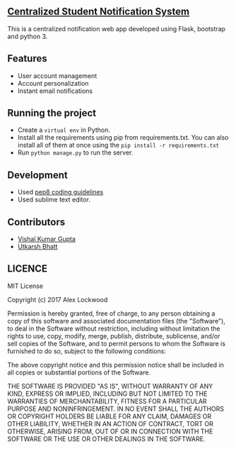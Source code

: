 ## [Centralized Student Notification System]()

This is a centralized
notification web app developed using Flask, bootstrap and python 3.

## Features

* User account management
* Account personalization
* Instant email notifications

## Running the project
* Create a `virtual env` in Python.        
* Install all the requirements using pip from requirements.txt. You can also
install all of them at once using the `pip install -r requirements.txt`
* Run `python manage.py` to run the server.

## Development
* Used [pep8 coding guidelines](https://www.python.org/dev/peps/pep-0008/)
* Used sublime text editor.

## Contributors       
* [Vishal Kumar Gupta](https://github.com/variable17)
* [Utkarsh Bhatt](https://github.com/utkarshbhatt12)

## LICENCE
MIT License

Copyright (c) 2017 Alex Lockwood

Permission is hereby granted, free of charge, to any person obtaining a copy
of this software and associated documentation files (the "Software"), to deal
in the Software without restriction, including without limitation the rights
to use, copy, modify, merge, publish, distribute, sublicense, and/or sell
copies of the Software, and to permit persons to whom the Software is
furnished to do so, subject to the following conditions:

The above copyright notice and this permission notice shall be included in all
copies or substantial portions of the Software.

THE SOFTWARE IS PROVIDED "AS IS", WITHOUT WARRANTY OF ANY KIND, EXPRESS OR
IMPLIED, INCLUDING BUT NOT LIMITED TO THE WARRANTIES OF MERCHANTABILITY,
FITNESS FOR A PARTICULAR PURPOSE AND NONINFRINGEMENT. IN NO EVENT SHALL THE
AUTHORS OR COPYRIGHT HOLDERS BE LIABLE FOR ANY CLAIM, DAMAGES OR OTHER
LIABILITY, WHETHER IN AN ACTION OF CONTRACT, TORT OR OTHERWISE, ARISING FROM,
OUT OF OR IN CONNECTION WITH THE SOFTWARE OR THE USE OR OTHER DEALINGS IN THE
SOFTWARE.
